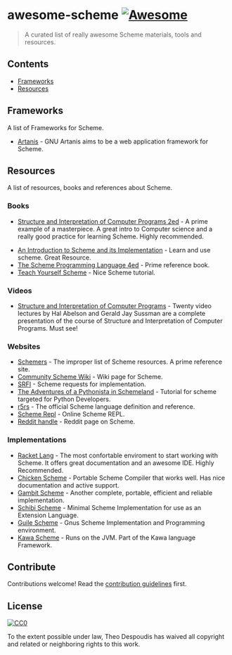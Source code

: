 # awesome-scheme [![Awesome](https://cdn.rawgit.com/sindresorhus/awesome/d7305f38d29fed78fa85652e3a63e154dd8e8829/media/badge.svg)](https://github.com/sindresorhus/awesome)

> A curated list of really awesome Scheme materials, tools and resources.


## Contents
- [Frameworks](#frameworks)
- [Resources](#resources)

## Frameworks
A list of Frameworks for Scheme.

- [Artanis](https://gitlab.com/NalaGinrut/artanis) - GNU Artanis aims to be a web application framework for Scheme.

## Resources

A list of resources, books and references about Scheme.

### Books

- [Structure and Interpretation of Computer Programs 2ed](https://mitpress.mit.edu/sites/default/files/6515.pdf) - A prime example of a masterpiece. A great intro to Computer science and a really good practice for learning Scheme. Highly recommended.
<!-- trick for github not render --><!-- - [An Introduction to Scheme and its Implementation] - ftp://ftp.cs.utexas.edu/pub/garbage/cs345/schintro-v14/schintro_toc.html - Learn and use scheme. Great Resource. -->
- [An Introduction to Scheme and its Implementation](https://link.zhihu.com/?target=ftp://ftp.cs.utexas.edu/pub/garbage/cs345/schintro-v14/schintro_toc.html) - Learn and use scheme. Great Resource.
- [The Scheme Programming Language 4ed](http://www.scheme.com/tspl4/) - Prime reference book.
- [Teach Yourself Scheme](http://ds26gte.github.io/tyscheme/index.html) - Nice Scheme tutorial.

### Videos

- [Structure and Interpretation of Computer Programs](https://ocw.mit.edu/courses/electrical-engineering-and-computer-science/6-001-structure-and-interpretation-of-computer-programs-spring-2005/video-lectures/) - Twenty video lectures by Hal Abelson and Gerald Jay Sussman are a complete presentation of the course of Structure and Interpretation of Computer Programs. Must see!

### Websites
- [Schemers](http://www.schemers.org/) - The improper list of Scheme resources. A prime reference site.
- [Community Scheme Wiki](http://community.schemewiki.org/?) - Wiki page for Scheme.
- [SRFI](https://srfi.schemers.org/) - Scheme requests for implementation.
- [The Adventures of a Pythonista in Schemeland](http://www.artima.com/weblogs/viewpost.jsp?thread=251474) - Tutorial for scheme targeted for Python Developers.
- [r5rs](http://groups.csail.mit.edu/mac/ftpdir/scheme-reports/r5rs-html/r5rs_toc.html) - The official Scheme language definition and reference.
- [Scheme Repl](https://repl.it/languages/scheme) - Online Scheme REPL.
- [Reddit handle](https://www.reddit.com/r/scheme/) - Reddit page on Scheme.

### Implementations
- [Racket Lang](https://racket-lang.org/) - The most confortable enviroment to start working with Scheme. It offers great documentation and an awesome IDE. Highly Recommended.
- [Chicken Scheme](https://www.call-cc.org/) - Portable Scheme Compiler that works well. Has nice documentation and active support.
- [Gambit Scheme](http://gambitscheme.org/wiki/index.php/Main_Page) - Another complete, portable, efficient and reliable implementation.
- [Schibi Scheme](http://synthcode.com/wiki/chibi-scheme) - Minimal Scheme Implementation for use as an Extension Language.
- [Guile Scheme](https://www.gnu.org/software/guile/) - Gnus Scheme Implementation and Programming environment.
- [Kawa Scheme](https://www.gnu.org/software/kawa/index.html) - Runs on the JVM. Part of the Kawa language Framework.

## Contribute

Contributions welcome! Read the [contribution guidelines](contributing.md) first.


## License

[![CC0](http://mirrors.creativecommons.org/presskit/buttons/88x31/svg/cc-zero.svg)](http://creativecommons.org/publicdomain/zero/1.0)

To the extent possible under law, Theo Despoudis has waived all copyright and
related or neighboring rights to this work.
